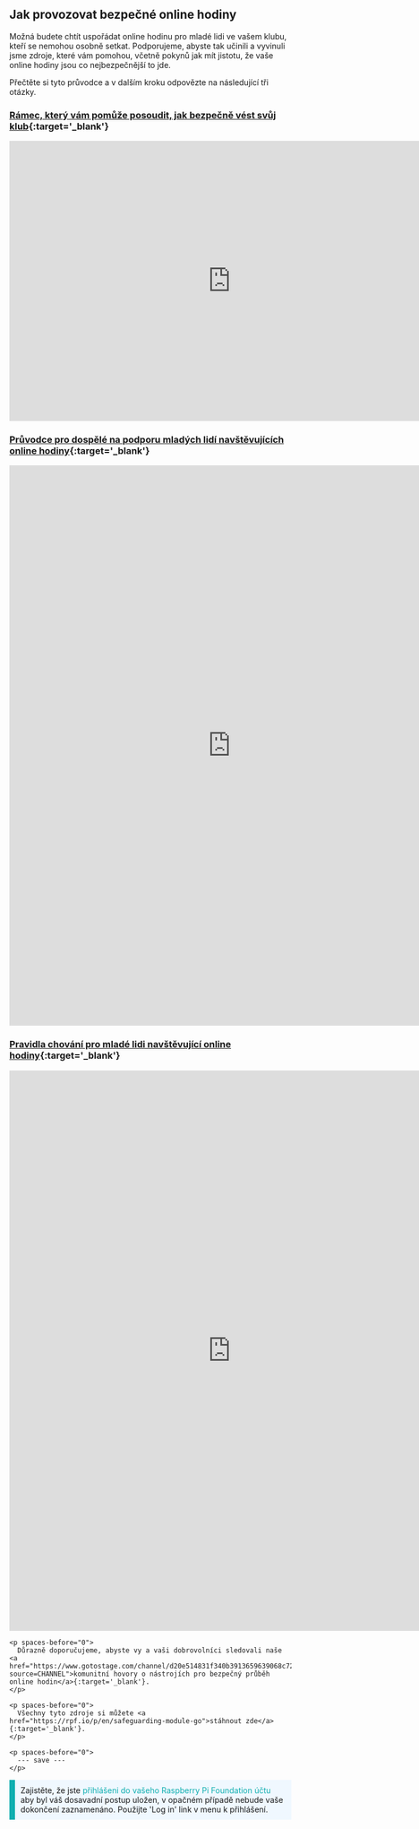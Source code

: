 ## Jak provozovat bezpečné online hodiny

Možná budete chtít uspořádat online hodinu pro mladé lidi ve vašem klubu, kteří se nemohou osobně setkat. Podporujeme, abyste tak učinili a vyvinuli jsme zdroje, které vám pomohou, včetně pokynů jak mít jistotu, že vaše online hodiny jsou co nejbezpečnější to jde.

Přečtěte si tyto průvodce a v dalším kroku odpovězte na následující tři otázky.

### [Rámec, který vám pomůže posoudit, jak bezpečně vést svůj klub](https://static.raspberrypi.org/files/clubs/Code_Club_and_CoderDojo_CV_Framework.pdf){:target='_blank'}

<embed src="https://static.raspberrypi.org/files/clubs/Code_Club_and_CoderDojo_CV_Framework.pdf" width="790" height="500" 
 type="application/pdf">
  </p>

<h3 spaces-before="0">
  <a href="https://static.raspberrypi.org/files/clubs/Code_Club_and_CoderDojo_Parent_Guide_Supporting_Online_Coding_Session.pdf">Průvodce pro dospělé na podporu mladých lidí navštěvujících online hodiny</a>{:target='_blank'}
</h3>

<p spaces-before="0">

<embed src="https://static.raspberrypi.org/files/clubs/Code_Club_and_CoderDojo_Parent_Guide_Supporting_Online_Coding_Session.pdf" width="790" height="1000" 
 type="application/pdf">
    </p>

<h3 spaces-before="0">
  <a href="https://static.raspberrypi.org/files/clubs/CoderDojo_Code_Club_Online_Code_of_Behaviour_A4_DIGITAL.pdf">Pravidla chování pro mladé lidi navštěvující online hodiny</a>{:target='_blank'}
</h3>

<p spaces-before="0">

<embed src="https://static.raspberrypi.org/files/clubs/CoderDojo_Code_Club_Online_Code_of_Behaviour_A4_DIGITAL.pdf" width="790" height="1000" 
 type="application/pdf">
    </p> 
    
    <p spaces-before="0">
      Důrazně doporučujeme, abyste vy a vaši dobrovolníci sledovali naše <a href="https://www.gotostage.com/channel/d20e514831f340b3913659639068c724/recording/92bd90b755964f49b87bfd99f9624435/watch?source=CHANNEL">komunitní hovory o nástrojích pro bezpečný průběh online hodin</a>{:target='_blank'}.
    </p>
    
    <p spaces-before="0">
      Všechny tyto zdroje si můžete <a href="https://rpf.io/p/en/safeguarding-module-go">stáhnout zde</a>{:target='_blank'}.
    </p>
    
    <p spaces-before="0">
      --- save ---
    </p>

<p style="border-left: solid; border-width:10px; border-color: #0faeb0; background-color: aliceblue; padding: 10px;">
Zajistěte, že jste <span style="color: #0faeb0">přihlášeni do vašeho Raspberry Pi Foundation účtu</span> aby byl váš dosavadní postup uložen, v opačném případě nebude vaše dokončení zaznamenáno. Použijte 'Log in' link v menu k přihlášení.
</p>
